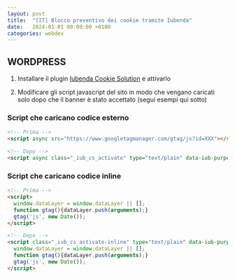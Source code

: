 ```yaml
---
layout: post
title:  "[IT] Blocco preventivo dei cookie tramite Iubenda"
date:   2024-01-01 00:00:00 +0100
categories: webdev
---
```

## WORDPRESS

1. Installare il plugin [Iubenda Cookie Solution](https://wordpress.org/plugins/iubenda-cookie-solution/) e attivarlo

2. Modificare gli script javascript del sito in modo che vengano caricati solo dopo che il banner è stato accettato (segui esempi qui sotto)

### Script che caricano codice esterno

```html
<!-- Prima -->
<script async src="https://www.googletagmanager.com/gtag/js?id=XXX"></script>

<!-- Dopo -->
<script async class="_iub_cs_activate" type="text/plain" data-iub-purposes="3" data-suppressedsrc="https://www.googletagmanager.com/gtag/js?id=XXX"></script>
```

### Script che caricano codice inline

```html
<!-- Prima -->
<script>
  window.dataLayer = window.dataLayer || [];
  function gtag(){dataLayer.push(arguments);}
  gtag('js', new Date());
</script>

<!-- Dopo -->
<script class="_iub_cs_activate-inline" type="text/plain" data-iub-purposes="3">
  window.dataLayer = window.dataLayer || [];
  function gtag(){dataLayer.push(arguments);}
  gtag('js', new Date());
</script>
```
